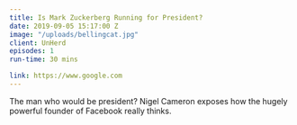 ```yaml
---
title: Is Mark Zuckerberg Running for President?
date: 2019-09-05 15:17:00 Z
image: "/uploads/bellingcat.jpg"
client: UnHerd
episodes: 1
run-time: 30 mins

link: https://www.google.com
---
```


The man who would be president? Nigel Cameron exposes how the hugely powerful founder of Facebook really thinks. 